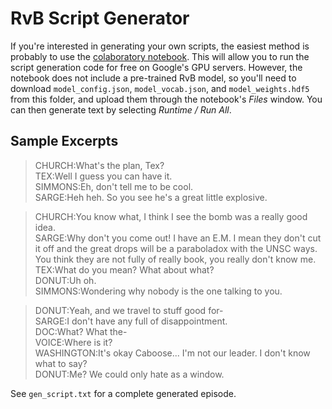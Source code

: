 # RvB Script Generator

If you're interested in generating your own scripts, the easiest method is probably to use the [colaboratory notebook](https://colab.research.google.com/drive/1E00PIyVoXxrWc18A9Zjg03L8yYXuAfQm). This will allow you to run the script generation code for free on Google's GPU servers. However, the notebook does not include a pre-trained RvB model, so you'll need to download `model_config.json`, `model_vocab.json`, and `model_weights.hdf5` from this folder, and upload them through the notebook's *Files* window. You can then generate text by selecting *Runtime / Run All*.

## Sample Excerpts

> CHURCH:What's the plan, Tex?\
> TEX:Well I guess you can have it.\
> SIMMONS:Eh, don't tell me to be cool.\
> SARGE:Heh heh. So you see he's a great little explosive.

> CHURCH:You know what, I think I see the bomb was a really good idea.\
> SARGE:Why don't you come out! I have an E.M. I mean they don't cut it off and the great drops will be a paraboladox with the UNSC ways. You think they are not fully of really book, you really don't know me.\
> TEX:What do you mean? What about what?\
> DONUT:Uh oh.\
> SIMMONS:Wondering why nobody is the one talking to you.

> DONUT:Yeah, and we travel to stuff good for-\
> SARGE:I don't have any full of disappointment.\
> DOC:What? What the-\
> VOICE:Where is it?\
> WASHINGTON:It's okay Caboose... I'm not our leader. I don't know what to say?\
> DONUT:Me? We could only hate as a window.

See `gen_script.txt` for a complete generated episode.

